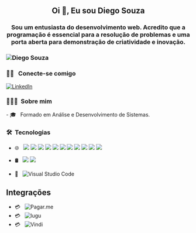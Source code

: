 <h2 align="center">Oi 👋, Eu sou Diego Souza</h2>
<h3 align="center">Sou um entusiasta do desenvolvimento web. Acredito que a programação é essencial para a resolução de problemas e uma porta aberta para demonstração de criatividade e inovação.<h3/>
<img src="https://komarev.com/ghpvc/?username=DiegoSouza7&label=Profile%20views&color=0e75b6&style=flat" alt="Diego Souza" style="max-width:100%;">

<h3> 🤝🏻 &nbsp; Conecte-se comigo</h3>
<a href="https://www.linkedin.com/in/diego-souza-reis/"><img alt="LinkedIn" src="https://img.shields.io/badge/LinkedIn-Diego Souza-blue?style=flat-square&logo=linkedin"></a>

<h3> 👨🏻‍💻 &nbsp;Sobre mim </h3>
- 🎓 &nbsp; Formado em Análise e Desenvolvimento de Sistemas. <br />
<h3> 🛠 &nbsp;Tecnologias</h3>

- 🌐 &nbsp; <img src="https://img.shields.io/badge/react%20-%2320232a.svg?&style=for-the-badge&logo=react&logoColor=%2361DAFB"/> <img src="https://img.shields.io/badge/html5%20-%23E34F26.svg?&style=for-the-badge&logo=html5&logoColor=white"/> <img src="https://img.shields.io/badge/css3%20-%231572B6.svg?&style=for-the-badge&logo=css3&logoColor=white"/> <img src="https://img.shields.io/badge/javascript%20-%23323330.svg?&style=for-the-badge&logo=javascript&logoColor=%23F7DF1E"/> <img src="https://img.shields.io/badge/node.js%20-%2343853D.svg?&style=for-the-badge&logo=node.js&logoColor=white"/> <img src="https://img.shields.io/badge/typescript%20-%2320232a.svg?&style=for-the-badge&logo=typescript&logoColor=%2361DAFB"/> <img src="https://img.shields.io/badge/AdonisJS%20-%2320232a.svg?&style=for-the-badge&logo=adonisjs&logoColor=%2361DAFB"/> <img src="https://img.shields.io/badge/styled%20components%20-%2320232a.svg?&style=for-the-badge&logo=styledcomponents&logoColor=%2361DAFB"/> <img src="https://img.shields.io/badge/next.js%20-%23000000.svg?&style=for-the-badge&logo=next.js&logoColor=white"/> <img src="https://img.shields.io/badge/chakra-ui%20-%232C7B93.svg?&style=for-the-badge&logo=chakraui&logoColor=white"/> <img src="https://img.shields.io/badge/rabbitmq%20-%23064B1E.svg?&style=for-the-badge&logo=rabbitmq&logoColor=white"/>

- 🛢 &nbsp; <img src ="https://img.shields.io/badge/postgres-%23316192.svg?&style=for-the-badge&logo=postgresql&logoColor=white"/> <img src ="https://img.shields.io/badge/mysql-%23316192.svg?&style=for-the-badge&logo=mysql&logoColor=white"/>

- 🔧 &nbsp;
 ![Visual Studio Code](https://img.shields.io/badge/-VsCode-2C2C32?style=flat-square&logo=visual-studio-code&logoColor=0078D7)

## Integrações
- 💳 &nbsp; ![Pagar.me](https://img.shields.io/badge/pagarme%20-%23239B67.svg?&style=flat-square&logo=pagarme&logoColor=white)
- 💳 &nbsp; ![Iugu](https://img.shields.io/badge/iugu%20-%23FF6F61.svg?&style=flat-square&logo=iugu&logoColor=white)
- 💳 &nbsp; ![Vindi](https://img.shields.io/badge/vindi%20-%233D73A8.svg?&style=flat-square&logo=vindi&logoColor=white)
